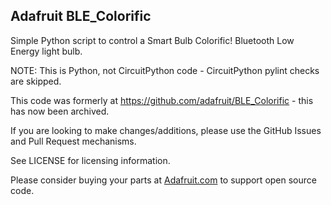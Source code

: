 ## Adafruit BLE_Colorific
Simple Python script to control a Smart Bulb Colorific! Bluetooth Low Energy light bulb.

NOTE: This is Python, not CircuitPython code - CircuitPython pylint checks are skipped.

This code was formerly at https://github.com/adafruit/BLE_Colorific - this has now been archived.

If you are looking to make changes/additions, please use the GitHub Issues and Pull Request mechanisms.

See LICENSE for licensing information.

Please consider buying your parts at [Adafruit.com](https://www.adafruit.com) to support open source code.
